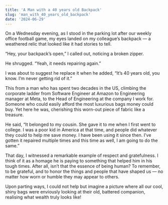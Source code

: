 ```yaml
---
title: 'A Man with a 40 years old Backpack'
slug: 'man_with_40_years_old_backpack'
date: '2024-06-29'
---
```


On a Wednesday evening, as I stood in the parking lot after our weekly office football game, my eyes landed on my colleague’s backpack — a weathered relic that looked like it had stories to tell.

“Hey, your backpack’s open,” I called out, noticing a broken zipper.

He shrugged. “Yeah, it needs repairing again.”

I was about to suggest he replace it when he added, “It’s 40 years old, you know. I’m never getting rid of it.”

This from a man who has spent two decades in the US, climbing the corporate ladder from Software Engineer at Amazon to Engineering manager at Meta, to the Head of Engineering at the company I work for. Someone who could easily afford the most luxurious bags money could buy. Yet here he was, cherishing this worn-out piece of fabric like a treasure.

He said, “It belonged to my cousin. She gave it to me when I first went to college. I was a poor kid in America at that time, and people did whatever they could to help me save money. I have been using it since then. I’ve gotten it repaired multiple times and this time as well, I am going to do the same.”

That day, I witnessed a remarkable example of respect and gratefulness. I think of it as a homage he is paying to something that helped him in his tough times. After all, isn’t that the essence of being human? To remember, to be grateful, and to honor the things and people that have shaped us — no matter how worn or humble they may appear to others.

Upon parting ways, I could not help but imagine a picture where all our cool, shiny bags were enviously looking at their old, battered companion, realising what wealth truly looks like!